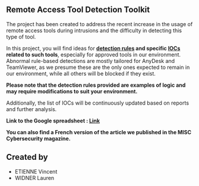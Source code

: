 ## Remote Access Tool Detection Toolkit
The project has been created to address the recent increase in the usage of remote access tools during intrusions and the difficulty in detecting this type of tool.

In this project, you will find ideas for **[detection rules](https://github.com/cyb3rbuff/remote_access_tool_detection_toolkit/tree/main/Sigma_rule) and specific [IOCs](https://docs.google.com/spreadsheets/d/1kUwxHhsN-Bl3pvFMaDdK0esLvwekKdS2ZUduYqs4EEw/edit?usp=sharing) related to such tools**, especially for approved tools in our environment. Abnormal rule-based detections are mostly tailored for AnyDesk and TeamViewer, as we presume these are the only ones expected to remain in our environment, while all others will be blocked if they exist.

**Please note that the detection rules provided are examples of logic and may require modifications to suit your environment.** 

Additionally, the list of IOCs will be continuously updated based on reports and further analysis.

**Link to the Google spreadsheet : [Link](https://docs.google.com/spreadsheets/d/1kUwxHhsN-Bl3pvFMaDdK0esLvwekKdS2ZUduYqs4EEw/edit?usp=sharing)**

**You can also find a French version of the article we published in the MISC Cybersecurity magazine.**

## Created by
- ETIENNE Vincent
- WIDNER Lauren
